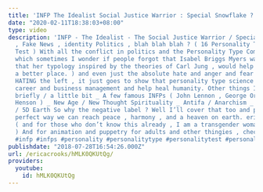 ```yaml
---
title: 'INFP The Idealist Social Justice Warrior : Special Snowflake ?'
date: "2020-02-11T18:38:03+08:00"
type: video
description: 'INFP - The Idealist - The Social Justice Warrior / Special Snowflake
  , Fake News , identity Politics , blah blah blah ? ( 16 Personality Types / Personality
  Test ) With all the conflict in politics and the Personality Type Communities (
  which sometimes I wonder if people forgot that Isabel Briggs Myers was an INFP hoping
  that her typology inspired by the theories of Carl Jung , would help make the world
  a better place. ) and even just the absolute hate and anger and fear of the right
  HATING the left , it just goes to show that personality type science should go beyond
  career and business management and help heal humanity. Other things I will mention
  briefly / a little bit _ A few famous INFPs ( John Lennon , George Orwell and Jim
  Henson ) _ New Age / New Thought Spirituality _ Antifa / Anarchism _ Anarchist Society
  / 5D Earth So why the negative label ? Well I’ll cover that too and perhaps the
  perfect way we can reach peace , harmony , and a heaven on earth. ericacrooks.com
  ( and for those who don’t know this already , I am a transgender woman ( lesbian
  ) And for animation and puppetry for adults and other thingies , check out officialericcrooks.com
  #infp #infps #personality #personalitytype #personalitytest #personalitytypes'
publishdate: "2018-07-28T16:54:26.000Z"
url: /ericacrooks/hMLK0QKUtQg/
providers:
  youtube:
    id: hMLK0QKUtQg
---
```


